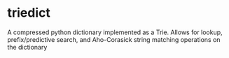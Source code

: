 # triedict
A compressed python dictionary implemented as a Trie. Allows for lookup, prefix/predictive search, and Aho-Corasick string matching operations on the dictionary
